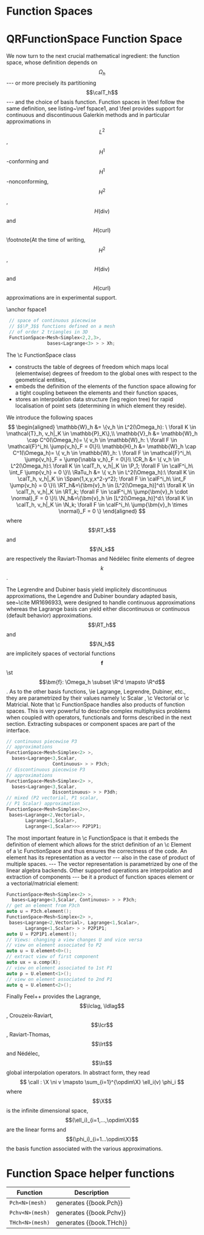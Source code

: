 Function Spaces
===============





# QRFunctionSpace Function Space

We now turn to the next crucial mathematical ingredient: the function space,
whose definition depends on $$\Omega_h$$ --- or more precisely its partitioning
$$\calT_h$$ --- and the choice of basis function. Function spaces in \feel
follow the same definition, see listing~\ref fspace1, and \feel provides
support for continuous and discontinuous Galerkin methods and in particular
approximations in $$L^2$$, $$H^1$$-conforming and $$H^1$$-nonconforming, $$H^2$$,
$$H(\mathrm{div})$$ and $$H(\mathrm{curl})$$\footnote{At the time of writing, $$H^2$$,
$$H(\mathrm{div})$$ and $$H(\mathrm{curl})$$ approximations are in experimental
support.

\anchor fspace1
```cpp
 // space of continuous piecewise
 // $$\P_3$$ functions defined on a mesh
 // of order 2 triangles in 3D
 FunctionSpace<Mesh<Simplex<2,2,3>,
               bases<Lagrange<3> > > Xh;
```


The \c FunctionSpace class

 -  constructs the table of degrees of freedom which maps local (elementwise) degrees of
  freedom to the global ones with respect to the geometrical entities,
 -  embeds the definition of the elements of the function space allowing for a
  tight coupling between the elements and their function spaces,
 -  stores an interpolation data structure (\eg region tree) for rapid
  localisation of point sets (determining in which element they reside).


We introduce the following spaces
$$
  \begin{aligned}
    \mathbb{W}_h &= \{v_h \in L^2(\Omega_h): \ \forall K \in \mathcal{T}_h, v_h|_K
    \in \mathbb{P}_K\},\\
    \mathbb{V}_h &= \mathbb{W}_h \cap C^0(\Omega_h)= \{ v_h \in \mathbb{W}_h: \ \forall F \in
    \mathcal{F}^i_h\ \jump{v_h}_F = 0\}\\
    \mathbb{H}_h &= \mathbb{W}_h \cap C^1(\Omega_h)= \{ v_h \in \mathbb{W}_h: \ \forall F \in
    \mathcal{F}^i_h\ \jump{v_h}_F = \jump{\nabla v_h}_F = 0\}\\
    \CR_h &= \{ v_h \in L^2(\Omega_h):\ \forall K \in \calT_h, v_h|_K \in
    \P_1; \forall F \in \calF^i_h\ \int_F \jump{v_h} = 0 \}\\
    \RaTu_h &= \{ v_h \in L^2(\Omega_h):\ \forall K \in \calT_h, v_h|_K \in
    \Span{1,x,y,x^2-y^2}; \forall F \in \calF^i_h\ \int_F \jump{v_h} = 0 \}\\
    \RT_h&=\{\bm{v}_h \in [L^2(\Omega_h)]^d:\ \forall K \in \calT_h, v_h|_K \in
    \RT_k; \forall F \in \calF^i_h\ \jump{\bm{v}_h \cdot \normal}_F = 0 \}\\
    \N_h&=\{\bm{v}_h \in [L^2(\Omega_h)]^d:\ \forall K \in \calT_h, v_h|_K \in
    \N_k; \forall F \in \calF^i_h\ \jump{\bm{v}_h \times \normal}_F = 0 \}
  \end{aligned}
$$
where $$\RT_k$$ and $$\N_k$$ are respectively the Raviart-Thomas and N&eacute;d&eacute;lec finite
elements of degree $$k$$.

The Legrendre and Dubiner basis yield implicitely discontinuous
approximations, the Legendre and Dubiner boundary adapted basis,
see~\cite MR1696933, were designed to handle continuous approximations
whereas the Lagrange basis can yield either discontinuous or continuous
(default behavior) approximations.  $$\RT_h$$ and $$\N_h$$ are implicitely spaces
of vectorial functions $$\bm{f}$$ \st $$\bm{f}: \Omega_h \subset \R^d \mapsto
\R^d$$. As to the other basis functions, \ie Lagrange, Legrendre, Dubiner,
etc., they are parametrized by their values namely \c Scalar ,
\c Vectorial or \c Matricial.  Note that
\c FunctionSpace handles also products of function spaces.  This is
very powerful to describe complex multiphysics problems when coupled with
operators, functionals and forms described in the next section. Extracting
subspaces or component spaces are part of the interface.

```cpp
// continuous piecewise P3
// approximations
FunctionSpace<Mesh<Simplex<2> >,
  bases<Lagrange<3,Scalar,
                 Continuous> > > P3ch;
// discontinuous piecewise P3
// approximations
FunctionSpace<Mesh<Simplex<2> >,
  bases<Lagrange<3,Scalar,
                 Discontinuous> > > P3dh;
// mixed (P2 vectorial, P1 scalar,
// P1 Scalar) approximation
FunctionSpace<Mesh<Simplex<2>>,
 bases<Lagrange<2,Vectorial>,
       Lagrange<1,Scalar>,
       Lagrange<1,Scalar>>> P2P1P1;
```

The most important feature in \c FunctionSpace is that it embeds the
definition of element which allows for the strict definition of an \c
Element of a \c FunctionSpace and thus ensures the correctness of the
code.  An element has its representation as a vector --- also in the
case of product of multiple spaces. --- The vector representation is
parametrized by one of the linear algebra backends. Other supported
operations are interpolation and extraction of components --- be it a
product of function spaces element or a vectorial/matricial element:

```cpp
FunctionSpace<Mesh<Simplex<2> >,
  bases<Lagrange<3,Scalar, Continuous> > > P3ch;
// get an element from P3ch
auto u = P3ch.element();
FunctionSpace<Mesh<Simplex<2> >,
 bases<Lagrange<2,Vectorial>, Lagrange<1,Scalar>,
       Lagrange<1,Scalar> > > P2P1P1;
auto U = P2P1P1.element();
// Views: changing a view changes U and vice versa
// view on element associated to P2
auto u = U.element<0>();
// extract view of first component
auto ux = u.comp(X);
// view on element associated to 1st P1
auto p = U.element<1>();
// view on element associated to 2nd P1
auto q = U.element<2>();
```

Finally Feel++ provides the Lagrange, $$\Iclag, \Idlag$$, Crouzeix-Raviart, $$\Icr$$,
Raviart-Thomas, $$\Irt$$ and N&eacute;d&eacute;lec, $$\In$$ global interpolation operators.
In abstract form, they read
$$
  \calI : \X \ni v \mapsto \sum_{i=1}^{\opdim\X} \ell_i(v) \phi_i
$$
where $$\X$$ is the infinite dimensional space, $$(\ell_i)_{i=1,...,\opdim\X}$$ are
the linear forms and $$(\phi_i)_{i=1...\opdim\X}$$ the basis function associated
with the various approximations.

# Function Space helper functions

Function        | Description
----------------|------------------------------
`Pch<N>(mesh)`  | generates {{book.Pch}}
`Pchv<N>(mesh)` | generates {{book.Pchv}}
`THch<N>(mesh)` | generates {{book.THch}}

